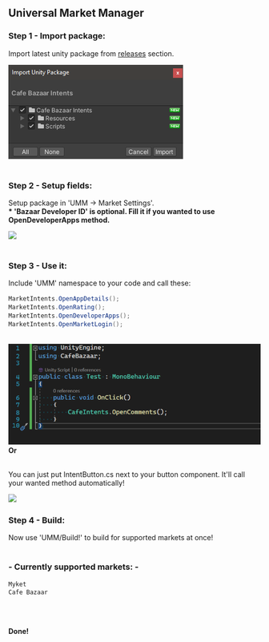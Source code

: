 ## Universal Market Manager


### Step 1 - Import package:
Import latest unity package from [releases](https://github.com/salehb02/cafe-bazaar-intents/releases) section.

<img src="https://github.com/salehb02/cafe-bazaar-intents/blob/main/Media/import.png?raw=true"/><br/><br/>

### Step 2 - Setup fields:
Setup package in 'UMM -> Market Settings'.<br>
<b>\* 'Bazaar Developer ID' is optional. Fill it if you wanted to use OpenDeveloperApps method.</b>

<img src="https://github.com/salehb02/cafe-bazaar-intents/blob/main/Media/setup.png?raw=true"/><br/><br/>

### Step 3 - Use it:
Include 'UMM' namespace to your code and call these:
```c#
MarketIntents.OpenAppDetails();
MarketIntents.OpenRating();
MarketIntents.OpenDeveloperApps();
MarketIntents.OpenMarketLogin();
```
<br>

<img src="https://github.com/salehb02/cafe-bazaar-intents/blob/main/Media/use.png?raw=true"/>

<br>
<b>Or</b>
<br>
<br>

You can just put IntentButton.cs next to your button component. It'll call your wanted method automatically!

<img src="https://github.com/salehb02/cafe-bazaar-intents/blob/main/Media/button use.png?raw=true"/>

### Step 4 - Build:
Now use 'UMM/Build!' to build for supported markets at once!<br><br>
### - Currently supported markets: -
```
Myket
Cafe Bazaar
```
<br>
<br>

<b>Done!</b>
